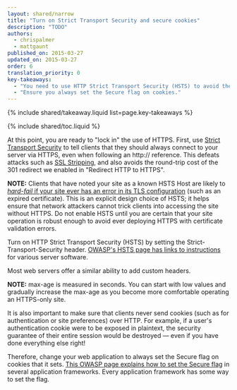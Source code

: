 ```yaml
---
layout: shared/narrow
title: "Turn on Strict Transport Security and secure cookies"
description: "TODO"
authors:
  - chrispalmer
  - mattgaunt
published_on: 2015-03-27
updated_on: 2015-03-27
order: 6
translation_priority: 0
key-takeaways:
  - "You need to use HTTP Strict Transport Security (HSTS) to avoid the cost of the 301 redirect."
  - "Ensure you always set the Secure flag on cookies."
---
```


{% include shared/takeaway.liquid list=page.key-takeaways %}

{% include shared/toc.liquid %}

At this point, you are ready to "lock in" the use of HTTPS. First, use [Strict
Transport
Security](https://en.wikipedia.org/wiki/HTTP_Strict_Transport_Security) to tell
clients that they should always connect to your server via HTTPS, even when
following an http:// reference. This defeats attacks such as [SSL
Stripping](http://www.thoughtcrime.org/software/sslstrip/), and also avoids the
round-trip cost of the 301 redirect we enabled in "Redirect HTTP to HTTPS".

**NOTE:** Clients that have noted your site as a known HSTS Host are likely to
[_hard-fail_ if your site ever has an error in
its TLS configuration](https://tools.ietf.org/html/rfc6797#section-12.1) (such
as an expired certificate). This is an explicit design choice of HSTS; it
helps ensure that network attackers cannot trick clients into accessing the
site without HTTPS. Do not enable HSTS until you are certain that your site
operation is robust enough to avoid ever deploying HTTPS with certificate
validation errors.

Turn on HTTP Strict Transport Security (HSTS) by setting the Strict-Transport-Security
header. [OWASP's HSTS page has links to
instructions](https://www.owasp.org/index.php/HTTP_Strict_Transport_Security)
for various server software.

Most web servers offer a similar ability to add custom headers.

**NOTE:** max-age is measured in seconds. You can start with low values and
gradually increase the max-age as you become more comfortable operating an
HTTPS-only site.

It is also important to make sure that clients never send cookies (such as for
authentication or site preferences) over HTTP. For example, if a user's
authentication cookie were to be exposed in plaintext, the security guarantee of
their entire session would be destroyed — even if you have done everything else
right!

Therefore, change your web application to always set the Secure flag on cookies
that it sets. [This OWASP page explains how to set the Secure
flag](https://www.owasp.org/index.php/SecureFlag) in several application
frameworks. Every application framework has some way to set the flag.

